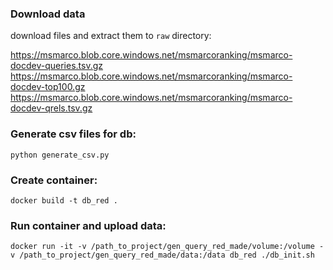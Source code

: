 ### Download data
download files and extract them to ```raw``` directory:

https://msmarco.blob.core.windows.net/msmarcoranking/msmarco-docdev-queries.tsv.gz
https://msmarco.blob.core.windows.net/msmarcoranking/msmarco-docdev-top100.gz
https://msmarco.blob.core.windows.net/msmarcoranking/msmarco-docdev-qrels.tsv.gz

### Generate csv files for db:
``python generate_csv.py``

### Create container:
``docker build -t db_red .``

### Run container and upload data:
``docker run -it -v /path_to_project/gen_query_red_made/volume:/volume -v /path_to_project/gen_query_red_made/data:/data db_red ./db_init.sh``
